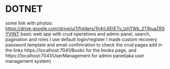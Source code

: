 # DOTNET
some link with photos: https://drive.google.com/drive/u/1/folders/1h4rL6EtETv_tzhTWk_2T9juaZRSYVtNT
basic web app with crud operations and admin panel, search, pagination and roles 
I use default login/register
I made custom recovery password template and email confimration
to check the crud pages add in the links 
https://localhost:7041/Books for the books page, and
https://localhost:7041/UserManagement for admin panel(aka user management system) 
